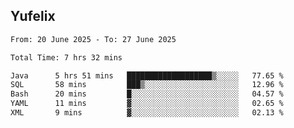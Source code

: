## Yufelix

<!--START_SECTION:waka-->

```txt
From: 20 June 2025 - To: 27 June 2025

Total Time: 7 hrs 32 mins

Java      5 hrs 51 mins   ███████████████████▒░░░░░   77.65 %
SQL       58 mins         ███▒░░░░░░░░░░░░░░░░░░░░░   12.96 %
Bash      20 mins         █░░░░░░░░░░░░░░░░░░░░░░░░   04.57 %
YAML      11 mins         ▓░░░░░░░░░░░░░░░░░░░░░░░░   02.65 %
XML       9 mins          ▓░░░░░░░░░░░░░░░░░░░░░░░░   02.13 %
```

<!--END_SECTION:waka-->

